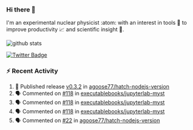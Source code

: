 ### Hi there 👋 

I'm an experimental nuclear physicist :atom: with an interest in tools :wrench: to improve productivity :chart_with_upwards_trend: and scientific insight :telescope:.

![github stats](https://github-readme-stats.vercel.app/api?username=agoose77&show_icons=true&hide_rank=true&hide_title=true&bg_color=30,e76445,904e95&text_color=efe3ec&icon_color=efe3ec)
<!--
**agoose77/agoose77** is a ✨ _special_ ✨ repository because its `README.md` (this file) appears on your GitHub profile.

Here are some ideas to get you started:

- 🔭 I’m currently working on ...
- 🌱 I’m currently learning ...
- 👯 I’m looking to collaborate on ...
- 🤔 I’m looking for help with ...
- 💬 Ask me about ...
- 📫 How to reach me: ...
- 😄 Pronouns: ...
- ⚡ Fun fact: ...
-->

[![Twitter Badge](https://img.shields.io/twitter/follow/agoose77?style=flat-square&logo=Twitter&logoColor=white&color=cornflowerblue)](https://twitter.com/agoose77)

### :zap: Recent Activity

<!--START_SECTION:activity-->
1. 🚀 Published release [v0.3.2](https://github.com/agoose77/hatch-nodejs-version/releases/tag/v0.3.2) in [agoose77/hatch-nodejs-version](https://github.com/agoose77/hatch-nodejs-version)
2. 🗣 Commented on [#118](https://github.com/executablebooks/jupyterlab-myst/pull/118#issuecomment-1707975060) in [executablebooks/jupyterlab-myst](https://github.com/executablebooks/jupyterlab-myst)
3. 🗣 Commented on [#118](https://github.com/executablebooks/jupyterlab-myst/pull/118#issuecomment-1707916483) in [executablebooks/jupyterlab-myst](https://github.com/executablebooks/jupyterlab-myst)
4. 🗣 Commented on [#118](https://github.com/executablebooks/jupyterlab-myst/pull/118#issuecomment-1707876645) in [executablebooks/jupyterlab-myst](https://github.com/executablebooks/jupyterlab-myst)
5. 🗣 Commented on [#22](https://github.com/agoose77/hatch-nodejs-version/issues/22#issuecomment-1707865705) in [agoose77/hatch-nodejs-version](https://github.com/agoose77/hatch-nodejs-version)
<!--END_SECTION:activity-->
